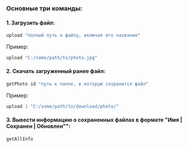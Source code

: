 ### Основные три команды:
#### 1. Загрузить файл:
``` go
upload "полный путь к файлу, включая его название"
```
Пример:
``` go
upload "C:/some/path/to/photo.jpg"
```
#### 2. Скачать загруженный ранее файл:
``` go
getPhoto id "путь к папке, в которую сохранится файл"
```
Пример:
``` go
upload 1 "C:/some/path/to/download/photo/"
```
#### 3. Вывести информацию о сохраненных файлах в формате "Имя | Сохранен | Обновлен"":
``` go
getAllInfo
```